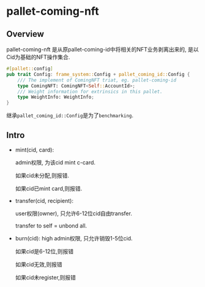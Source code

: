 # pallet-coming-nft

## Overview
pallet-coming-nft 是从原pallet-coming-id中将相关的NFT业务剥离出来的,
是以Cid为基础的NFT操作集合.

```rust
#[pallet::config]
pub trait Config: frame_system::Config + pallet_coming_id::Config {
    /// The implement of ComingNFT triat, eg. pallet-coming-id
    type ComingNFT: ComingNFT<Self::AccountId>;
    /// Weight information for extrinsics in this pallet.
    type WeightInfo: WeightInfo;
}
```

继承`pallet_coming_id::Config`是为了`benchmarking`.

## Intro
- mint(cid, card): 

    admin权限, 为该cid mint c-card.
    
    如果cid未分配,则报错.
    
    如果cid已mint card,则报错.
    

- transfer(cid, recipient): 
    
    user权限(owner), 只允许6-12位cid自由transfer.
    
    transfer to self = unbond all.

- burn(cid):
    high admin权限, 只允许销毁1-5位cid.
    
    如果cid是6-12位,则报错
    
    如果cid无效,则报错
    
    如果cid未register,则报错
